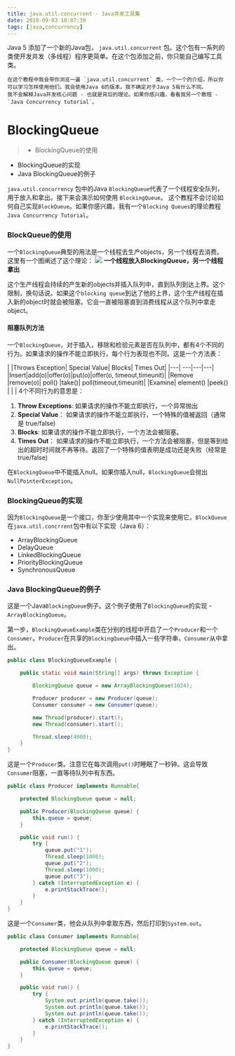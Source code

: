 ```yaml
---
title: java.util.concurrent - Java并发工具集
date: 2019-09-03 10:07:39
tags: [java,concurrency]
---
```

   Java 5 添加了一个新的Java包， `java.util.concurrent` 包。这个包有一系列的类使开发并发（多线程）程序更简单。在这个包添加之前，你只能自己编写工具类。
    
<!--more-->
    
    在这个教程中我会带你浏览一遍 `java.util.concurrent` 类，一个一个的介绍，所以你可以学习怎样使用他们。我会使用Java 6的版本。我不确定对于Java 5有什么不同。
    我不会解释Java并发核心问题 - 也就是背后的理论。如果你感兴趣，看看我另一个教程 - `Java Concurrency tutorial`。

# BlockingQueue

>+ BlockingQueue的使用
+ BlockingQueue的实现
+ Java BlockingQueue的例子
  
 `java.util.concurrency` 包中的Java `BlockingQueue`代表了一个线程安全队列，用于放入和拿出。接下来会演示如何使用 `BlockingQueue`。
 这个教程不会讨论如何自己实现`BlockQueue`。如果你感兴趣，我有一个`Blocking Queues`的理论教程`Java Concurrency Tutorial`。
 
 ### BlockQueue的使用
 一个`BlockingQueue`典型的用法是一个线程去生产objects，另一个线程去消费。这里有一个图阐述了这个理论：
 ![](/images/java.util.concurrent---Java并发工具集/20190903102554619.png)
    **一个线程放入BlockingQueue，另一个线程拿出**
    
这个生产线程会持续的产生新的objects并插入队列中，直到队列到达上界。这个限制，换句话说。如果这个`blocking queue`到达了他的上界，这个生产线程在插入新的object时就会被阻塞。它会一直被阻塞直到消费线程从这个队列中拿走object。

#### 阻塞队列方法
一个`BlockingQueue`，对于插入，移除和检验元素是否在队列中，都有4个不同的行为。如果请求的操作不能立即执行，每个行为表现也不同。这是一个方法表：

|	|Throws Exception|	Special Value|	Blocks|	Times Out|
|---| ---|---|---|
|Insert|add(o)|offer(o)|put(o)|offer(o, timeout,timeunit)|
|Remove	|remove(o)|	poll()	|take()|	poll(timeout,timeunit)|
|Examine|	element()	|peek()	 	 | | |
4个不同行为的意思是：

1. **Throw Exceptions**:
    如果请求的操作不能立即执行，一个异常抛出
2. **Special Value**：
    如果请求的操作不能立即执行，一个特殊的值被返回（通常是 true/false)
3. **Blocks**:
    如果请求的操作不能立即执行，一个方法会被阻塞。
4. **Times Out**：
    如果请求的操作不能立即执行，一个方法会被阻塞，但是等到给出的超时时间就不再等待。返回了一个特殊的值表明是成功还是失败（经常是true/false)

在`BlockingQueue`中不能插入null。如果你插入null，`BlockingQueue`会抛出 `NullPointerException`。

### BlockingQueue的实现
因为`BlockingQueue`是一个接口，你至少使用其中一个实现来使用它。`BlockQueue`在`java.util.concrrent`包中有以下实现（Java 6）：
    
+ ArrayBlockingQueue
+ DelayQueue
+ LinkedBlockingQueue
+ PriorityBlockingQueue
+ SynchronousQueue

### Java BlockingQueue的例子
这是一个Java`BlockingQueue`例子。这个例子使用了`BlockingQueue`的实现 - `ArrayBlockingQueue`。

第一步，`BlockingQueueExample`类在分别的线程中开启了一个`Producer`和一个`Consumer`。`Producer`在共享的`BlockingQueue`中插入一些字符串，`Consumer`从中拿出。

```java
public class BlockingQueueExample {

    public static void main(String[] args) throws Exception {

        BlockingQueue queue = new ArrayBlockingQueue(1024);

        Producer producer = new Producer(queue);
        Consumer consumer = new Consumer(queue);

        new Thread(producer).start();
        new Thread(consumer).start();

        Thread.sleep(4000);
    }
}
```

这是一个`Producer`类。注意它在每次调用`put()`时睡眠了一秒钟。这会导致`Consumer`阻塞，一直等待队列中有东西。

```java
public class Producer implements Runnable{

    protected BlockingQueue queue = null;

    public Producer(BlockingQueue queue) {
        this.queue = queue;
    }

    public void run() {
        try {
            queue.put("1");
            Thread.sleep(1000);
            queue.put("2");
            Thread.sleep(1000);
            queue.put("3");
        } catch (InterruptedException e) {
            e.printStackTrace();
        }
    }
}
```

这是一个`Consumer`类，他会从队列中拿取东西，然后打印到`System.out`。

```java
public class Consumer implements Runnable{

    protected BlockingQueue queue = null;

    public Consumer(BlockingQueue queue) {
        this.queue = queue;
    }

    public void run() {
        try {
            System.out.println(queue.take());
            System.out.println(queue.take());
            System.out.println(queue.take());
        } catch (InterruptedException e) {
            e.printStackTrace();
        }
    }
}
```
